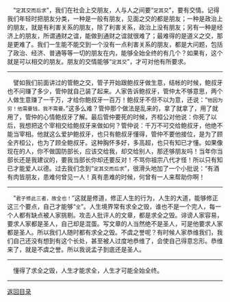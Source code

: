&emsp;“``定其交而后求``”，我们在社会上交朋友，人与人之间要“``定其交``”，要有交情。记得我们年轻时把朋友分类，一种是一般有朋友，见面之交的都是朋友；一种是政治上的朋友，就是有利害关系的朋友，除了利害关系，政治上没有朋友；另有一种是经济上的朋友，所谓通财之谊，能做到通财之谊就很难了；最难得的是道义之交，那是更难了。我们一生能不能交到一个没有一点利害关系的朋友，都是大问题，包括了政治、经济、普通等等一切的朋友在内，能够全始全终的有几个？如果有，这个就是可以相交的朋友。朋友的交情能够“``定其交``”，才可对他有所要求。
___
&emsp;譬如我们前面讲过的管鲍之交，管子开始跟鲍叔牙做生意，结帐的时候，鲍叔牙也不问赚了多少，管仲就自己装了起来。人家告诉鲍叔牙，管仲太不够意思，两个人做生意赚了一千万，才给你鲍叔牙一百万！鲍叔牙不但不以为意，还说：“``他因为穷！他需要钱，我不需要。``”这多么难？管仲那个做法是乱来的，拿了就拿了，用了就用了，管仲的心情鲍叔牙了解。最后管仲要死的时候，齐桓公对他说：你死了以后，我想把这个宰相交给鲍叔牙来做如何？管仲说：千万不可交给鲍叔牙，他绝不能当宰相。他就这么爱护鲍叔牙，也只有鲍叔牙懂得，管仲不要他接位，是为了顾全齐桓公，也为了顾全鲍叔牙。这种胸怀多好，多高超，也只有知已才懂。如果像现在的人，你不做国防部长，应该交给我，却交给别人，那还够朋友吗！当年你当部长还是我建议的，要我当部长你却还要反对！不骂你祖宗八代才怪！所以只有知已才能爱人以德。过去我们念到“``定其交而后求``”，很滑头地加了一个小批说：“有酒有肉皆朋友，患难何曾见一人！真有患难的时候，何曾有一人来帮助你啊！
___
&emsp;“``君子修此三者，故全也！``”这就是修道，修正人生的行为，人生的大道，能够修正这三个要点，自己才能够“``全``”。人生境界常有求全之毁，谁也不是一个完人，每一个人都有缺点被人家挑剔。攻击人批评人的文章，都是求全之毁。诽谤人家容易，要求人家都是圣人，自己却是混蛋。写文章的人当然绝不是圣人，可是他要求人家都是圣人。所以我们人随时都有求全之毁。不虞之誉呢？有时候人家恭维我们，我们自己还没有想到有这个长处，甚至被人过度地恭维了，会使自己得意忘形。恭维来了，就是不虞之誉。所以我说孟子到底还是圣人。
___
&emsp;懂得了求全之毁，人生才能求全，人生才可能全始全终。
___
[返回目录](../../../master/README.md#目录)